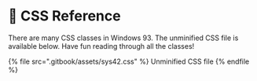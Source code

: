 # 🎨 CSS Reference

There are many CSS classes in Windows 93. The unminified CSS file is available below. Have fun reading through all the classes!

{% file src=".gitbook/assets/sys42.css" %}
Unminified CSS file
{% endfile %}
